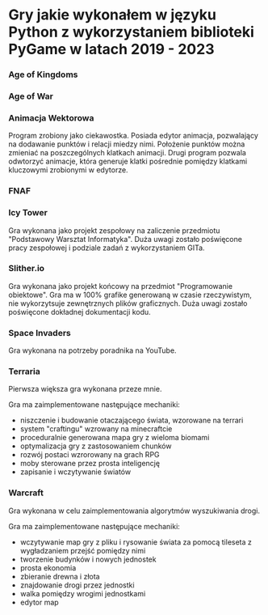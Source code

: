 # Gry jakie wykonałem w języku Python z wykorzystaniem biblioteki PyGame w latach 2019 - 2023 

### Age of Kingdoms
### Age of War

### Animacja Wektorowa

Program zrobiony jako ciekawostka. Posiada edytor animacja, pozwalający na dodawanie punktów i relacji miedzy nimi.
Położenie punktów można zmieniać na poszczególnych klatkach animacji. Drugi program pozwala odwtorzyć animacje,
która generuje klatki pośrednie pomiędzy klatkami kluczowymi zrobionymi w edytorze.

### FNAF

### Icy Tower

Gra wykonana jako projekt zespołowy na zaliczenie przedmiotu "Podstawowy Warsztat Informatyka".
Duża uwagi zostało poświęcone pracy zespołowej i podziale zadań z wykorzystaniem GITa. 

### Slither.io

Gra wykonana jako projekt końcowy na przedmiot "Programowanie obiektowe". 
Gra ma w 100% grafike generowaną w czasie rzeczywistym, nie wykorzytsuje zewnętrznych plików graficznych.
Duża uwagi zostało poświęcone dokładnej dokumentacji kodu.

### Space Invaders

Gra wykonana na potrzeby poradnika na YouTube.

### Terraria

Pierwsza większa gra wykonana przeze mnie. 

Gra ma zaimplementowane następujące mechaniki:
- niszczenie i budowanie otaczającego świata, wzorowane na terrari
- system "craftingu" wzrowany na minecraftcie
- proceduralnie generowana mapa gry z wieloma biomami
- optymalizacja gry z zastosowaniem chunków
- rozwój postaci wzrorowany na grach RPG
- moby sterowane przez prosta inteligencję
- zapisanie i wczytywanie światów

### Warcraft 

Gra wykonana w celu zaimplementowania algorytmów wyszukiwania drogi.

Gra ma zaimplementowane następujące mechaniki:
- wczytywanie map gry z pliku i rysowanie świata za pomocą tileseta z wygładzaniem przejść pomiędzy nimi
- tworzenie budynków i nowych jednostek
- prosta ekonomia
- zbieranie drewna i złota
- znajdowanie drogi przez jednostki
- walka pomiędzy wrogimi jednostkami
- edytor map
